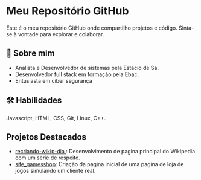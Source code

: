 
# Meu Repositório GitHub

Este é o meu repositório GitHub onde compartilho projetos e código. Sinta-se à vontade para explorar e colaborar. 

## 🚀 Sobre mim
- Analista e Desenvolvedor de sistemas pela Estácio de Sá.
- Desenvolvedor full stack em formação pela Ebac.
- Entusiasta em ciber segurança 


## 🛠 Habilidades
Javascript, HTML, CSS, Git, Linux, C++.




## Projetos Destacados

- [recriando-wikip-dia ](projeto1/): Desenvolvimento de pagina principal do Wikipedia com um serie de respeito.
- [site_gamesshop](projeto2/): Criação da pagina inicial de uma pagina de loja de jogos simulando um cliente real.








